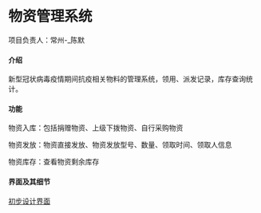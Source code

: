 # 物资管理系统
项目负责人：常州-_陈默

#### 介绍
新型冠状病毒疫情期间抗疫相关物料的管理系统，领用、派发记录，库存查询统计。

#### 功能
物资入库：包括捐赠物资、上级下拨物资、自行采购物资

物资发放：物资直接发放、物资发放型号、数量、领取时间、领取人信息

物资库存：查看物资剩余库存

#### 界面及其细节
[初步设计界面](https://free.modao.cc/app/587de5304407459d3e4b163cd97ae854d56bb7ab)

